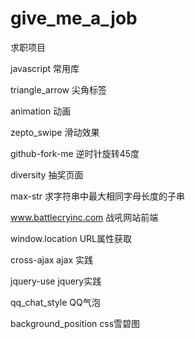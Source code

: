 # give_me_a_job
求职项目

javascript 常用库

triangle_arrow 尖角标签

animation 动画

zepto_swipe 滑动效果

github-fork-me 逆时针旋转45度

diversity 抽奖页面
 
max-str 求字符串中最大相同字母长度的子串

www.battlecryinc.com 战吼网站前端

window.location URL属性获取

cross-ajax ajax 实践

jquery-use jquery实践

qq_chat_style QQ气泡

background_position css雪碧图